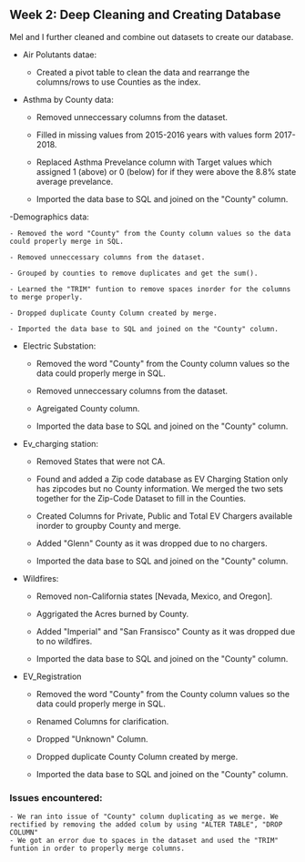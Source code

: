 ## Week 2: Deep Cleaning and Creating Database

Mel and I further cleaned and combine out datasets to create our database. 

- Air Polutants datae: 

	- Created a pivot table to clean the data and rearrange the columns/rows to use Counties as the index.

- Asthma by County data: 

	- Removed unneccessary columns from the dataset.

	- Filled in missing values from 2015-2016 years with values form 2017- 2018.
 
	- Replaced Asthma Prevelance column with Target values which assigned 1 (above) or 0 (below) for if they were above the 8.8% state average prevelance.
 
	- Imported the data base to SQL and joined on the "County" column.

-Demographics data:

	- Removed the word "County" from the County column values so the data could properly merge in SQL.

	- Removed unneccessary columns from the dataset.

	- Grouped by counties to remove duplicates and get the sum().

	- Learned the "TRIM" funtion to remove spaces inorder for the columns to merge properly.

	- Dropped duplicate County Column created by merge.

	- Imported the data base to SQL and joined on the "County" column.

- Electric Substation:

	- Removed the word "County" from the County column values so the data could properly merge in SQL.

	- Removed unneccessary columns from the dataset.

	- Agreigated County column.

	- Imported the data base to SQL and joined on the "County" column.

- Ev_charging station:
 
	- Removed States that were not CA.

	- Found and added a Zip code database as EV Charging Station only has zipcodes but no County information. We merged the two sets together for the Zip-Code Dataset to fill in the Counties.  

	- Created Columns for Private, Public and Total EV Chargers available inorder to groupby County and merge.

	- Added "Glenn" County as it was dropped due to no chargers.

	- Imported the data base to SQL and joined on the "County" column.

- Wildfires:

	- Removed non-California states [Nevada, Mexico, and Oregon].

	- Aggrigated the Acres burned by County.

	- Added "Imperial" and "San Fransisco" County as it was dropped due to no wildfires.

	- Imported the data base to SQL and joined on the "County" column.

- EV_Registration

	- Removed the word "County" from the County column values so the data could properly merge in SQL.

	- Renamed Columns for clarification. 
	 
	- Dropped "Unknown" Column. 

	- Dropped duplicate County Column created by merge.

	- Imported the data base to SQL and joined on the "County" column.


	

### Issues encountered:

	- We ran into issue of "County" column duplicating as we merge. We rectified by removing the added colum by using "ALTER TABLE", "DROP COLUMN"
	- We got an error due to spaces in the dataset and used the "TRIM" funtion in order to properly merge columns. 
